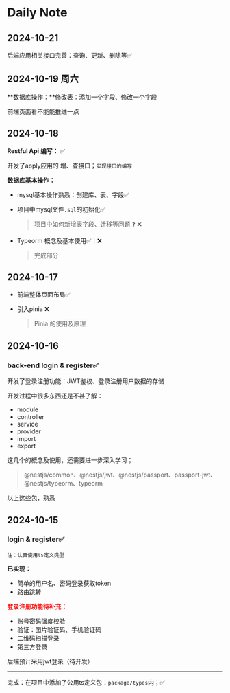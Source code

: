 # Daily Note

## 2024-10-21

后端应用相关接口完善：查询、更新、删除等✅

## 2024-10-19 周六

**数据库操作：**修改表：添加一个字段、修改一个字段

前端页面看不能能推进一点

## 2024-10-18

**Restful Api 编写：** ✅

开发了apply应用的 增、查接口；`实现接口的编写`

**数据库基本操作：**

- mysql基本操作熟悉：创建库、表、字段✅

- 项目中mysql文件`.sql`的初始化✅

  > <u>项目中如何新增表字段、迁移等问题 ❓</u> ❌

- Typeorm 概念及基本使用✅｜❌

  > 完成部分

## 2024-10-17

- 前端整体页面布局✅

- 引入pinia ❌

  > Pinia 的使用及原理

## 2024-10-16

### back-end login & register✅

开发了登录注册功能：JWT鉴权、登录注册用户数据的存储

开发过程中很多东西还是不甚了解：

- module
- controller
- service
- provider
- import
- export

这几个的概念及使用，还需要进一步深入学习；

> @nestjs/common、@nestjs/jwt、@nestjs/passport、passport-jwt、@nestjs/typeorm、typeorm

以上这些包，熟悉

## 2024-10-15

### login & register✅

`注：认真使用ts定义类型`

**已实现：**

- 简单的用户名、密码登录获取token
- 路由跳转

<font color="red">**登录注册功能待补充：**</font>

- 账号密码强度校验
- 验证：图片验证码、手机验证码
- 二维码扫描登录
- 第三方登录

后端预计采用jwt登录（待开发）

------

完成：在项目中添加了公用ts定义包：`package/types`内；✅